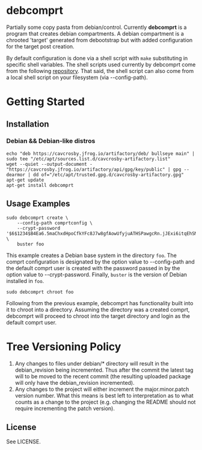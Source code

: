 # debcomprt

Partially some copy pasta from debian/control. Currently **debcomprt** is a
program that creates debian compartments. A debian compartment is a chrooted
'target' generated from debootstrap but with added configuration for the target
post creation.

By default configuration is done via a shell script with ```make``` substituting in
specific shell variables. The shell scripts used currently by debcomprt come
from the following [repository](https://github.com/cavcrosby/comprtconfigs).
That said, the shell script can also come from a local shell script on your
filesystem (via --config-path).

# Getting Started

## Installation

### Debian && Debian-like distros

```shell
echo "deb https://cavcrosby.jfrog.io/artifactory/deb/ bullseye main" | sudo tee "/etc/apt/sources.list.d/cavcrosby-artifactory.list"
wget --quiet --output-document - "https://cavcrosby.jfrog.io/artifactory/api/gpg/key/public" | gpg --dearmor | dd of="/etc/apt/trusted.gpg.d/cavcrosby-artifactory.gpg"
apt-get update
apt-get install debcomprt
```

## Usage Examples

```shell
sudo debcomprt create \
    --config-path comprtconfig \
    --crypt-password '$6$1234$B4Ea6.5maChxdHpoCfkYFc8J7w8gfAowUfyjuATHSPawgcRn.jJExi6itqEhSMJLGdwTxKRlHX1XZ/SmDufT0."' \
    buster foo
```
This example creates a Debian base system in the directory ```foo```. The comprt
configuration is designated by the option value to --config-path and the default
comprt user is created with the password passed in by the option value to
--crypt-password. Finally, ```buster``` is the version of Debian installed in
```foo```.

```shell
sudo debcomprt chroot foo
```
Following from the previous example, debcomprt has functionality built into it
to chroot into a directory. Assuming the directory was a created comprt,
debcomprt will proceed to chroot into the target directory and login as the
default comprt user.

# Tree Versioning Policy

1.  Any changes to files under debian/* directory will result in the debian_revision
    being incremented. Thus after the commit the latest tag will to be moved to 
    the recent commit (the resulting uploaded package will only have the
    debian_revision incremented).
2.  Any changes to the project will either increment the major.minor.patch version
    number. What this means is best left to interpretation as to what counts as a
    change to the project (e.g. changing the README should not require incrementing
    the patch version).

## License

See LICENSE.
